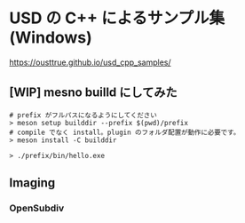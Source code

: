 # USD の C++ によるサンプル集(Windows)

<https://ousttrue.github.io/usd_cpp_samples/>


## [WIP] mesno builld にしてみた

```
# prefix がフルパスになるようにしてください
> meson setup builddir --prefix $(pwd)/prefix 
# compile でなく install。plugin のフォルダ配置が動作に必要です。
> meson install -C builddir

> ./prefix/bin/hello.exe
```

## Imaging

### OpenSubdiv

